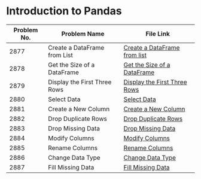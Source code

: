 # Introduction to Pandas 

| Problem No. | Problem Name                  | File Link                       | 
|-------------|--------------------------------|----------------------------------|
| 2877        | Create a DataFrame from List   | [Create a DataFrame from list](https://leetcode.com/problems/create-a-dataframe-from-list/) |
| 2878        | Get the Size of a DataFrame    | [Get the Size of a DataFrame](https://leetcode.com/problems/get-the-size-of-a-dataframe?envType=study-plan-v2&envId=introduction-to-pandas&lang=pythondata)  | 
| 2879        | Display the First Three Rows   | [Display the First Three Rows](https://leetcode.com/problems/display-the-first-three-rows?envType=study-plan-v2&envId=introduction-to-pandas&lang=pythondata)
| 2880        | Select Data                    | [Select Data](   https://leetcode.com/problems/select-data?envType=study-plan-v2&envId=introduction-to-pandas&lang=pythondata)         | 
| 2881        | Create a New Column            | [Create a New Column]( https://leetcode.com/problems/create-a-new-column?envType=study-plan-v2&envId=introduction-to-pandas&lang=pythondata)        | 
| 2882        | Drop Duplicate Rows            | [Drop Duplicate Rows]( https://leetcode.com/problems/drop-duplicate-rows?envType=study-plan-v2&envId=introduction-to-pandas&lang=pythondata)         | 
| 2883        | Drop Missing Data              | [Drop Missing Data]( https://leetcode.com/problems/drop-missing-data?envType=study-plan-v2&envId=introduction-to-pandas&lang=pythondata)            |
| 2884        | Modify Columns                 | [Modify Columns](https://leetcode.com/problems/modify-columns?envType=study-plan-v2&envId=introduction-to-pandas&lang=pythondata)            |
| 2885        | Rename Columns                 | [Rename Columns](https://leetcode.com/problems/rename-columns?envType=study-plan-v2&envId=introduction-to-pandas&lang=pythondata)           | 
| 2886        | Change Data Type               | [Change Data Type](https://leetcode.com/problems/change-data-type?envType=study-plan-v2&envId=introduction-to-pandas&lang=pythondata)             | 
| 2887        | Fill Missing Data              | [Fill Missing Data](https://leetcode.com/problems/fill-missing-data?envType=study-plan-v2&envId=introduction-to-pandas&lang=pythondata)      |

